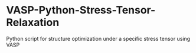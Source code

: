 # VASP-Python-Stress-Tensor-Relaxation
Python script for structure optimization under a specific stress tensor using VASP
